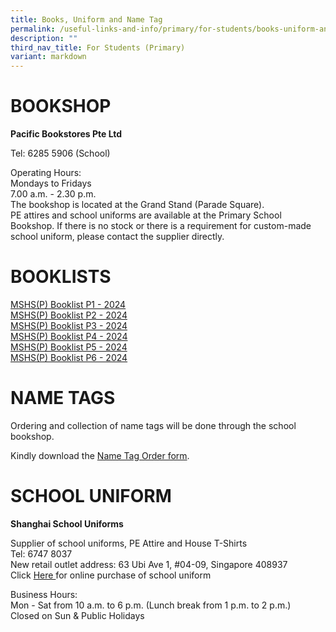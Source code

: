 ```yaml
---
title: Books, Uniform and Name Tag
permalink: /useful-links-and-info/primary/for-students/books-uniform-and-name-tags/
description: ""
third_nav_title: For Students (Primary)
variant: markdown
---
```

# BOOKSHOP

**Pacific Bookstores Pte Ltd**

Tel: 6285 5906 (School)<br>

  

Operating Hours:<br>
Mondays to Fridays<br>
7.00 a.m. - 2.30 p.m.&nbsp;<br>
The bookshop is located at the Grand Stand (Parade Square).&nbsp;<br>
PE attires and school uniforms are available at the Primary School Bookshop. If there is no stock or there is a requirement for custom-made school uniform, please contact the supplier directly.

# BOOKLISTS

[MSHS(P) Booklist P1 - 2024](/files/MSHS_P__Booklist_2024_P1.pdf)<br>
[MSHS(P) Booklist P2 - 2024](/files/MSHS_P__Booklist_2024_P2.pdf)<br>
[MSHS(P) Booklist P3 - 2024](/files/MSHS_P__Booklist_2024_P3.pdf)<br>
[MSHS(P) Booklist P4 - 2024](/files/MSHS_P__Booklist_2024_P4.pdf)<br>
[MSHS(P) Booklist P5 - 2024](/files/MSHS_P__Booklist_2024_P5.pdf)<br>
[MSHS(P) Booklist P6 - 2024](/files/MSHS_P__Booklist_2024_P6.pdf)


# NAME TAGS

Ordering and collection of name tags will be done through the school bookshop.  

Kindly download the&nbsp;[Name Tag Order form](/files/Useful%20Links%20and%20Info/Primary/Name%20tag%20Order%20Instructions_MSHSP_Final.pdf).

# SCHOOL UNIFORM

**Shanghai School Uniforms**

Supplier of school uniforms, PE Attire and House T-Shirts<br>
Tel: 6747 8037<br>
New retail outlet address: 63 Ubi Ave 1, #04-09, Singapore 408937<br>
Click [Here ](https://shop.shanghai-uniforms.com/product-category/maris-stella-high-primary/) for online purchase of school uniform
  

Business Hours:<br>
Mon - Sat from 10 a.m. to 6 p.m. (Lunch break from 1 p.m. to 2 p.m.)<br>
Closed on Sun &amp; Public Holidays<br>